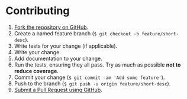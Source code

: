 # Contributing

1. [Fork the repository on GitHub](https://help.github.com/articles/fork-a-repo).
2. Create a named feature branch (`$ git checkout -b feature/short-desc`).
3. Write tests for your change (if applicable).
4. Write your change.
5. Add documentation to your change.
6. Run the tests, ensuring they all pass. Try as much as possible **not to reduce coverage**.
7. Commit your change (`$ git commit -am 'Add some feature'`).
8. Push to the branch (`$ git push -u origin feature/short-desc`).
9. [Submit a Pull Request using GitHub](https://help.github.com/articles/creating-a-pull-request).
